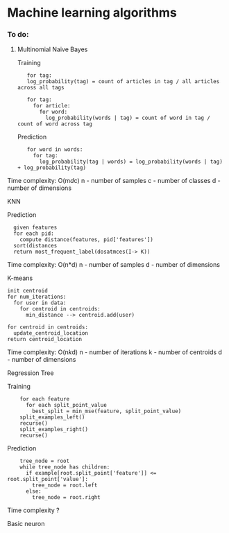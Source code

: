 # Machine learning algorithms


### To do:
1. Multinomial Naive Bayes

    
    Training
    
          for tag: 
          log_probability(tag) = count of articles in tag / all articles across all tags
          
          for tag:
            for article:
              for word:
                log_probability(words | tag) = count of word in tag / count of word across tag


    Prediction

          for word in words:
            for tag:
              log_probability(tag | words) = log_probability(words | tag) + log_probability(tag)
          
  Time complexity: O(m*d*c) 
  n - number of samples
  c - number of classes
  d - number of dimensions


KNN

   Prediction
    
      given features 
      for each pid:
        compute distance(features, pid['features'])
      sort(distances
      return most_frequent_label(dosatmces(I-> K))
  
  Time complexity: O(n*d) 
  n - number of samples
  d - number of dimensions

K-means

    init centroid
    for num_iterations:
      for user in data:
        for centroid in centroids:
          min_distance --> centroid.add(user)
    
    for centroid in centroids:
      update_centroid_location
    return centroid_location 

  Time complexity: O(n*k*d) 
  n - number of iterations
  k - number of centroids
  d - number of dimensions
  
Regression Tree

  Training

        for each feature
          for each split_point_value
            best_split = min_mse(feature, split_point_value)
        split_examples_left()
        recurse()
        split_examples_right()
        recurse()

  Prediction

        tree_node = root
        while tree_node has children:
          if example[root.split_point['feature']] <= root.split_point['value']:
            tree_node = root.left
          else:
            tree_node = root.right

Time complexity ?
          




Basic neuron
